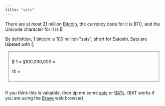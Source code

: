 ```yaml
---
title: "sats"
---
```


There are at most 21 million [Bitcoin](https://bitcoin.org), the currency code for it is BTC, and the Unicode character for it is ₿

By definition, 1 bitcoin is 100 million "sats", short for Satoshi. Sats are labeled with §

<div style="border: 1px; border-style: solid; border-color: gray; padding: 10px; margin: 10px;">

₿ 1 = §100,000,000 = <span id="usd" style="color: green"></span>

1¢ = <span id="sats-per-cent" style="color: #cc9900"></span>

</div>
<br>

<div>
If you think this is valuable, then tip me some <a href="bitcoin:bc1qwkyzvqe94apjheknz2k9zspxswx23nkptyqy40?amount=0.0001">sats</a> or <a href="https://basicattentiontoken.org/">BATs</a>. (BAT works if you are using the <a href="https://brave.com">Brave</a> web browser).

</div>

<script>
const satsPerBTC = 100_000_000;
const xhr = new XMLHttpRequest();
xhr.open("GET", "https://api.coinbase.com/v2/prices/spot?currency=USD");
xhr.onload = function() {
    if(xhr.status == 200) {
        const oneBTCinUSD = parseFloat(JSON.parse(xhr.response).data.amount);
        document.getElementById("usd").innerText = `$${oneBTCinUSD}`;
        const oneCentInSats = satsPerBTC / (oneBTCinUSD * 100);
        document.getElementById("sats-per-cent").innerText = `§${oneCentInSats.toFixed(0)}`;
    }
};
xhr.send();
</script>
